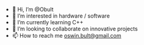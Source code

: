 - 👋 Hi, I’m @Obult
- 👀 I’m interested in hardware / software
- 🌱 I’m currently learning C++
- 💞️ I’m looking to collaborate on innovative projects
- 📫 How to reach me oswin.bult@gmail.com

<!---
Obult/Obult is a ✨ special ✨ repository because its `README.md` (this file) appears on your GitHub profile.
You can click the Preview link to take a look at your changes.
--->
